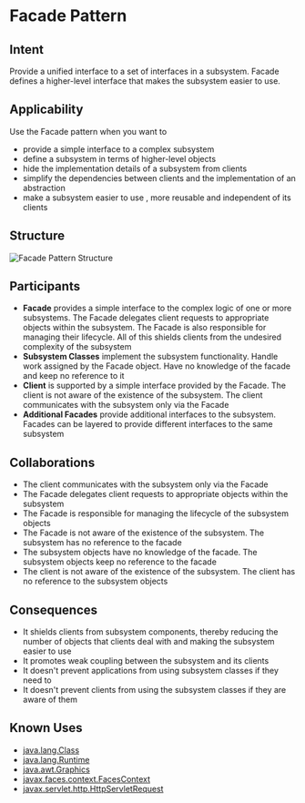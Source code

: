 # Facade Pattern    

## Intent

Provide a unified interface to a set of interfaces in a subsystem. Facade defines a higher-level interface that makes the subsystem easier to use.

## Applicability

Use the Facade pattern when you want to 

* provide a simple interface to a complex subsystem
* define a subsystem in terms of higher-level objects
* hide the implementation details of a subsystem from clients
* simplify the dependencies between clients and the implementation of an abstraction
* make a subsystem easier to use , more reusable and independent of its clients

## Structure

![Facade Pattern Structure](https://refactoring.guru/images/patterns/diagrams/facade/structure.png)

## Participants

* **Facade** provides a simple interface to the complex logic of one or more subsystems. The Facade delegates client requests to appropriate objects within the subsystem. The Facade is also responsible for managing their lifecycle. All of this shields clients from the undesired complexity of the subsystem
* **Subsystem Classes** implement the subsystem functionality. Handle work assigned by the Facade object. Have no knowledge of the facade and keep no reference to it
* **Client** is supported by a simple interface provided by the Facade. The client is not aware of the existence of the subsystem. The client communicates with the subsystem only via the Facade
* **Additional Facades** provide additional interfaces to the subsystem. Facades can be layered to provide different interfaces to the same subsystem

## Collaborations

* The client communicates with the subsystem only via the Facade
* The Facade delegates client requests to appropriate objects within the subsystem
* The Facade is responsible for managing the lifecycle of the subsystem objects
* The Facade is not aware of the existence of the subsystem. The subsystem has no reference to the facade
* The subsystem objects have no knowledge of the facade. The subsystem objects keep no reference to the facade
* The client is not aware of the existence of the subsystem. The client has no reference to the subsystem objects

## Consequences

* It shields clients from subsystem components, thereby reducing the number of objects that clients deal with and making the subsystem easier to use
* It promotes weak coupling between the subsystem and its clients
* It doesn't prevent applications from using subsystem classes if they need to
* It doesn't prevent clients from using the subsystem classes if they are aware of them

## Known Uses

* [java.lang.Class](https://docs.oracle.com/javase/8/docs/api/java/lang/Class.html)
* [java.lang.Runtime](https://docs.oracle.com/javase/8/docs/api/java/lang/Runtime.html)
* [java.awt.Graphics](https://docs.oracle.com/javase/8/docs/api/java/awt/Graphics.html)
* [javax.faces.context.FacesContext](https://docs.oracle.com/javaee/7/api/javax/faces/context/FacesContext.html)
* [javax.servlet.http.HttpServletRequest](https://docs.oracle.com/javaee/7/api/javax/servlet/http/HttpServletRequest.html)



